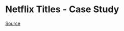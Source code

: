 # Netflix Titles - Case Study
 [Source](https://www.kaggle.com/datasets/zubairamuti/netflix-movies-and-tv-shows-dataset)
